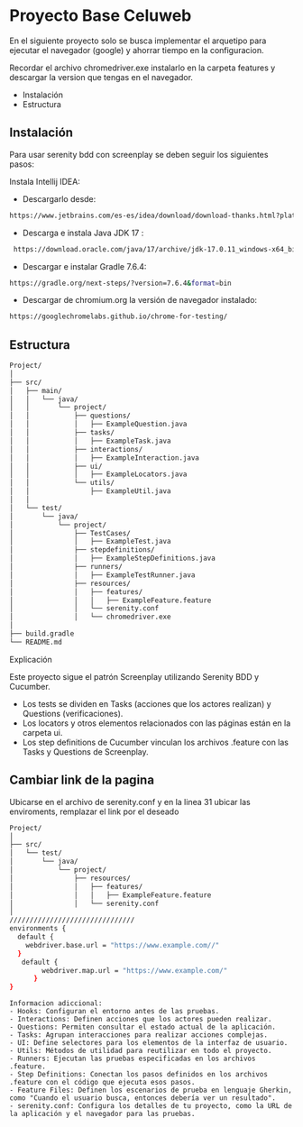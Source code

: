 ﻿# Proyecto Base Celuweb

En el siguiente proyecto solo se busca implementar el arquetipo para ejecutar el navegador (google) y ahorrar tiempo en la configuracion.

Recordar el archivo chromedriver.exe instalarlo en la carpeta features y descargar la version que tengas en el navegador.

- Instalación
- Estructura

## Instalación

Para usar serenity bdd con screenplay se deben seguir los siguientes pasos:

Instala Intellij IDEA:

- Descargarlo desde:

 ```bash
 https://www.jetbrains.com/es-es/idea/download/download-thanks.html?platform=windows&code=IIC
```
- Descarga e instala Java JDK 17 :
```bash
 https://download.oracle.com/java/17/archive/jdk-17.0.11_windows-x64_bin.exe (sha256 )
```
- Descargar e instalar Gradle 7.6.4:
 ```bash
 https://gradle.org/next-steps/?version=7.6.4&format=bin
```
- Descargar de chromium.org la versión de navegador instalado:
 ```bash
 https://googlechromelabs.github.io/chrome-for-testing/
```

## Estructura
```bash
Project/
│
├── src/
│   ├── main/
│   │   └── java/
│   │       └── project/
│   │           ├── questions/
│   │           │   ├── ExampleQuestion.java
│   │           ├── tasks/
│   │           │   ├── ExampleTask.java
│   │           ├── interactions/
│   │           │   ├── ExampleInteraction.java
│   │           ├── ui/
│   │           │   ├── ExampleLocators.java
│   │           └── utils/
│   │               ├── ExampleUtil.java
│   │
│   └── test/
│       └── java/
│           └── project/
│               ├── TestCases/
│               │   ├── ExampleTest.java
│               ├── stepdefinitions/
│               │   ├── ExampleStepDefinitions.java
│               ├── runners/
│               │   ├── ExampleTestRunner.java
│               ├── resources/
│               │   ├── features/
│               │   │   ├── ExampleFeature.feature
│               │   └── serenity.conf
│               │   └── chromedriver.exe
│
├── build.gradle
└── README.md

```
Explicación

Este proyecto sigue el patrón Screenplay utilizando Serenity BDD y Cucumber.

- Los tests se dividen en Tasks (acciones que los actores realizan) y Questions (verificaciones).
- Los locators y otros elementos relacionados con las páginas están en la carpeta ui.
- Los step definitions de Cucumber vinculan los archivos .feature con las Tasks y Questions de Screenplay.

## Cambiar link de la pagina
Ubicarse en el archivo de serenity.conf y en la linea 31 ubicar las enviroments, remplazar el link por el deseado
```bash
Project/
│
├── src/
│   └── test/
│       └── java/
│           └── project/
│               ├── resources/
│               │   ├── features/
│               │   │   ├── ExampleFeature.feature
│               │   └── serenity.conf
│
///////////////////////////////
environments {
  default {
    webdriver.base.url = "https://www.example.com//"
  }
   default {
        webdriver.map.url = "https://www.example.com/"
      }
}
```

```
Informacion adiccional:
- Hooks: Configuran el entorno antes de las pruebas.
- Interactions: Definen acciones que los actores pueden realizar.
- Questions: Permiten consultar el estado actual de la aplicación.
- Tasks: Agrupan interacciones para realizar acciones complejas.
- UI: Define selectores para los elementos de la interfaz de usuario.
- Utils: Métodos de utilidad para reutilizar en todo el proyecto.
- Runners: Ejecutan las pruebas especificadas en los archivos .feature.
- Step Definitions: Conectan los pasos definidos en los archivos .feature con el código que ejecuta esos pasos.
- Feature Files: Definen los escenarios de prueba en lenguaje Gherkin, como "Cuando el usuario busca, entonces debería ver un resultado".
- serenity.conf: Configura los detalles de tu proyecto, como la URL de la aplicación y el navegador para las pruebas.
```

